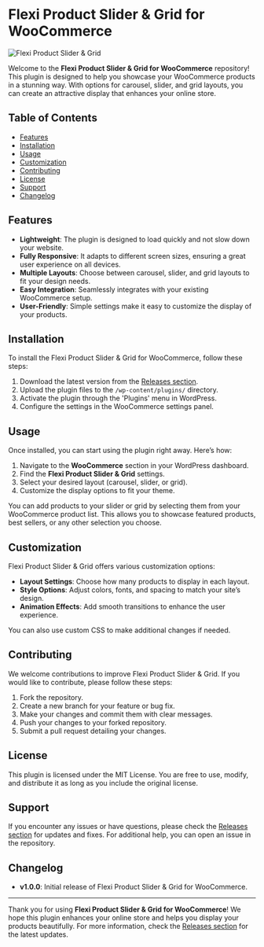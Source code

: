 # Flexi Product Slider & Grid for WooCommerce

![Flexi Product Slider & Grid](https://img.shields.io/badge/Flexi_Product_Slider%20%26_Grid_for_WooCommerce-v1.0.0-blue)

Welcome to the **Flexi Product Slider & Grid for WooCommerce** repository! This plugin is designed to help you showcase your WooCommerce products in a stunning way. With options for carousel, slider, and grid layouts, you can create an attractive display that enhances your online store.

## Table of Contents

- [Features](#features)
- [Installation](#installation)
- [Usage](#usage)
- [Customization](#customization)
- [Contributing](#contributing)
- [License](#license)
- [Support](#support)
- [Changelog](#changelog)

## Features

- **Lightweight**: The plugin is designed to load quickly and not slow down your website.
- **Fully Responsive**: It adapts to different screen sizes, ensuring a great user experience on all devices.
- **Multiple Layouts**: Choose between carousel, slider, and grid layouts to fit your design needs.
- **Easy Integration**: Seamlessly integrates with your existing WooCommerce setup.
- **User-Friendly**: Simple settings make it easy to customize the display of your products.

## Installation

To install the Flexi Product Slider & Grid for WooCommerce, follow these steps:

1. Download the latest version from the [Releases section](https://github.com/JANNNAANANA/Flexi-Product-Slider-Grid-for-WooCommerce/releases).
2. Upload the plugin files to the `/wp-content/plugins/` directory.
3. Activate the plugin through the 'Plugins' menu in WordPress.
4. Configure the settings in the WooCommerce settings panel.

## Usage

Once installed, you can start using the plugin right away. Here’s how:

1. Navigate to the **WooCommerce** section in your WordPress dashboard.
2. Find the **Flexi Product Slider & Grid** settings.
3. Select your desired layout (carousel, slider, or grid).
4. Customize the display options to fit your theme.

You can add products to your slider or grid by selecting them from your WooCommerce product list. This allows you to showcase featured products, best sellers, or any other selection you choose.

## Customization

Flexi Product Slider & Grid offers various customization options:

- **Layout Settings**: Choose how many products to display in each layout.
- **Style Options**: Adjust colors, fonts, and spacing to match your site’s design.
- **Animation Effects**: Add smooth transitions to enhance the user experience.

You can also use custom CSS to make additional changes if needed.

## Contributing

We welcome contributions to improve Flexi Product Slider & Grid. If you would like to contribute, please follow these steps:

1. Fork the repository.
2. Create a new branch for your feature or bug fix.
3. Make your changes and commit them with clear messages.
4. Push your changes to your forked repository.
5. Submit a pull request detailing your changes.

## License

This plugin is licensed under the MIT License. You are free to use, modify, and distribute it as long as you include the original license.

## Support

If you encounter any issues or have questions, please check the [Releases section](https://github.com/JANNNAANANA/Flexi-Product-Slider-Grid-for-WooCommerce/releases) for updates and fixes. For additional help, you can open an issue in the repository.

## Changelog

- **v1.0.0**: Initial release of Flexi Product Slider & Grid for WooCommerce.

---

Thank you for using **Flexi Product Slider & Grid for WooCommerce**! We hope this plugin enhances your online store and helps you display your products beautifully. For more information, check the [Releases section](https://github.com/JANNNAANANA/Flexi-Product-Slider-Grid-for-WooCommerce/releases) for the latest updates.